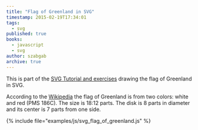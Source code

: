 ```yaml
---
title: "Flag of Greenland in SVG"
timestamp: 2015-02-19T17:34:01
tags:
  - svg
published: true
books:
  - javascript
  - svg
author: szabgab
archive: true
---
```



This is part of the [SVG Tutorial and exercises](/svg) drawing the flag of Greenland in SVG.


<script src="/try/examples/js/svg.min.js"></script>

According to the [Wikipedia](http://en.wikipedia.org/wiki/Flag_of_Greenland) the flag of
Greenland is from two colors: white and red (PMS 186C). The size is 18:12 parts. The disk is 8 parts
in diameter and its center is 7 parts from one side.


<div id="flag_of_greenland"></div>
<script src="/try/examples/js/svg_flag_of_greenland.js"></script>
{% include file="examples/js/svg_flag_of_greenland.js" %}

